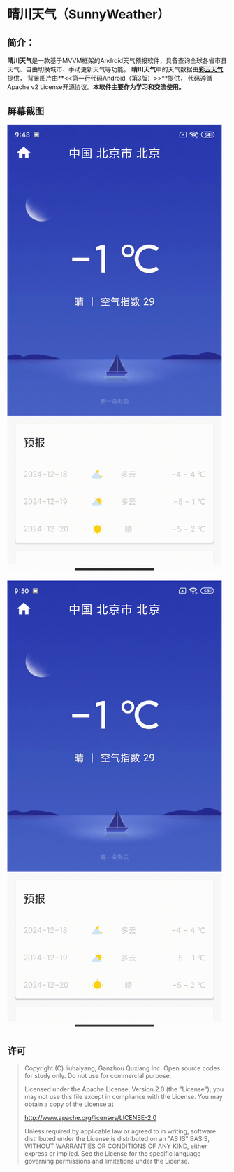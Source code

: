 #  晴川天气（SunnyWeather）

## 简介：
**晴川天气**是一款基于MVVM框架的Android天气预报软件，具备查询全球各省市县天气、自由切换城市、手动更新天气等功能。
**晴川天气**中的天气数据由[**彩云天气**](https://caiyunai.com/api/weather_api.html)提供，
背景图片由**<<第一行代码Android（第3版）>>**提供，
代码遵循Apache v2 License开源协议。**本软件主要作为学习和交流使用。**

## 屏幕截图

![下拉刷新](screenshots/operation1.gif "下拉刷新")

![地理位置选择](screenshots/operation2.gif "地理位置选择")

## 许可

> Copyright (C) liuhaiyang, Ganzhou Quxiang Inc. Open source codes for study only.
> Do not use for commercial purpose.
>
> Licensed under the Apache License, Version 2.0 (the "License");
> you may not use this file except in compliance with the License.
> You may obtain a copy of the License at
>
> http://www.apache.org/licenses/LICENSE-2.0
>
> Unless required by applicable law or agreed to in writing, software
> distributed under the License is distributed on an "AS IS" BASIS,
> WITHOUT WARRANTIES OR CONDITIONS OF ANY KIND, either express or implied.
> See the License for the specific language governing permissions and
> limitations under the License.